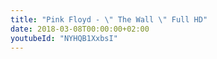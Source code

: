 ```yaml
---
title: "Pink Floyd - \" The Wall \" Full HD"
date: 2018-03-08T00:00:00+02:00
youtubeId: "NYHQB1XxbsI"
---
```

